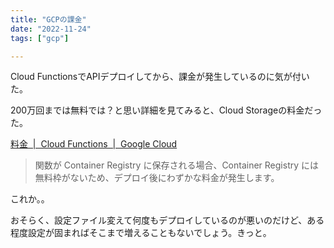```yaml
---
title: "GCPの課金"
date: "2022-11-24"
tags: ["gcp"]

---
```


Cloud FunctionsでAPIデプロイしてから、課金が発生しているのに気が付いた。

200万回までは無料では？と思い詳細を見てみると、Cloud Storageの料金だった。

[料金  |  Cloud Functions  |  Google Cloud](https://cloud.google.com/functions/pricing?hl=ja)

> 関数が Container Registry に保存される場合、Container Registry には無料枠がないため、デプロイ後にわずかな料金が発生します。

これか。。

おそらく、設定ファイル変えて何度もデプロイしているのが悪いのだけど、ある程度設定が固まればそこまで増えることもないでしょう。きっと。
